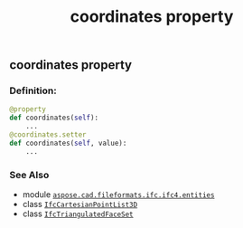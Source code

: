 ﻿---
title: coordinates property
second_title: Aspose.CAD for Python via .NET API References
description: 
type: docs
weight: 50
url: /python-net/aspose.cad.fileformats.ifc.ifc4.entities/ifctriangulatedfaceset/coordinates/
is_root: false
---

## coordinates property

### Definition:
```python
@property
def coordinates(self):
    ...
@coordinates.setter
def coordinates(self, value):
    ...
```

### See Also
* module [`aspose.cad.fileformats.ifc.ifc4.entities`](../../)
* class [`IfcCartesianPointList3D`](/cad/python-net/aspose.cad.fileformats.ifc.ifc4.entities/ifccartesianpointlist3d)
* class [`IfcTriangulatedFaceSet`](/cad/python-net/aspose.cad.fileformats.ifc.ifc4.entities/ifctriangulatedfaceset)
